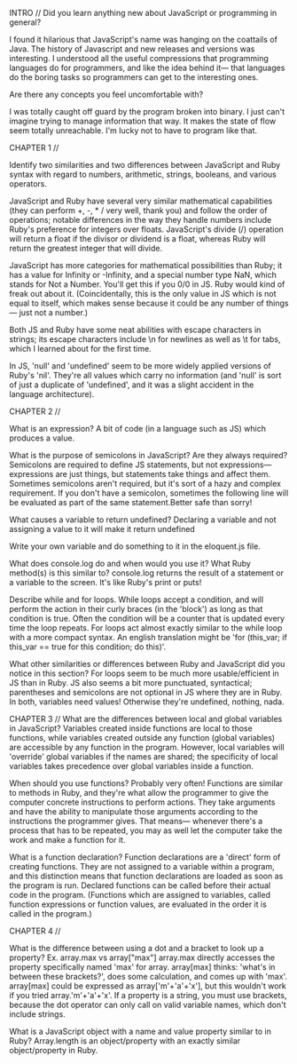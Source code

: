 INTRO //
Did you learn anything new about JavaScript or programming in general?

I found it hilarious that JavaScript's name was hanging on the coattails of Java. The history of Javascript and new releases and versions was interesting. I understood all the useful compressions that programming languages do for programmers, and like the idea behind it— that languages do the boring tasks so programmers can get to the interesting ones.

Are there any concepts you feel uncomfortable with?

I was totally caught off guard by the program broken into binary. I just can't imagine trying to manage information that way. It makes the state of flow seem totally unreachable. I'm lucky not to have to program like that.

CHAPTER 1 //

Identify two similarities and two differences between JavaScript and Ruby syntax with regard to numbers, arithmetic, strings, booleans, and various operators.

JavaScript and Ruby have several very similar mathematical capabilities (they can perform +, -, * / very well, thank you) and follow the order of operations; notable differences in the way they handle numbers include Ruby's preference for integers over floats. JavaScript's divide (/) operation will return a float if the divisor or dividend is a float, whereas Ruby will return the greatest integer that will divide.

JavaScript has more categories for mathematical possibilities than Ruby; it has a value for Infinity or -Infinity, and a special number type NaN, which stands for Not a Number. You'll get this if you 0/0 in JS. Ruby would kind of freak out about it. (Coincidentally, this is the only value in JS which is not equal to itself, which makes sense because it could be any number of things— just not a number.)

Both JS and Ruby have some neat abilities with escape characters in strings; its escape characters include \n for newlines as well as \t for tabs, which I learned about for the first time.

In JS, 'null' and 'undefined' seem to be more widely applied versions of Ruby's 'nil'. They're all values which carry no information (and 'null' is sort of just a duplicate of 'undefined', and it was a slight accident in the language architecture).

CHAPTER 2 //

What is an expression?
A bit of code (in a language such as JS) which produces a value.

What is the purpose of semicolons in JavaScript? Are they always required?
Semicolons are required to define JS statements, but not expressions— expressions are just things, but statements take things and affect them. Sometimes semicolons aren't required, but it's sort of a hazy and complex requirement. If you don't have a semicolon, sometimes the following line will be evaluated as part of the same statement.Better safe than sorry!

What causes a variable to return undefined?
Declaring a variable and not assigning a value to it will make it return undefined

Write your own variable and do something to it in the eloquent.js file.

What does console.log do and when would you use it? What Ruby method(s) is this similar to?
console.log returns the result of a statement or a variable to the screen. It's like Ruby's print or puts!

Describe while and for loops.
While loops accept a condition, and will perform the action in their curly braces (in the 'block') as long as that condition is true. Often the condition will be a counter that is updated every time the loop repeats.
For loops act almost exactly similar to the while loop with a more compact syntax. An english translation might be 'for (this_var; if this_var == true for this condition; do this)'.

What other similarities or differences between Ruby and JavaScript did you notice in this section?
For loops seem to be much more usable/efficient in JS than in Ruby. JS also seems a bit more punctuated, syntactical; parentheses and semicolons are not optional in JS where they are in Ruby.
In both, variables need values! Otherwise they're undefined, nothing, nada.


CHAPTER 3 //
What are the differences between local and global variables in JavaScript?
Variables created inside functions are local to those functions, while variables created outside any function (global variables) are accessible by any function in the program. However, local variables will 'override' global variables if the names are shared; the specificity of local variables takes precedence over global variables inside a function.

When should you use functions?
Probably very often! Functions are similar to methods in Ruby, and they're what allow the programmer to give the computer concrete instructions to perform actions. They take arguments and have the ability to manipulate those arguments according to the instructions the programmer gives. That means— whenever there's a process that has to be repeated, you may as well let the computer take the work and make a function for it.

What is a function declaration?
Function declarations are a 'direct' form of creating functions. They are not assigned to a variable within a program, and this distinction means that function declarations are loaded as soon as the program is run. Declared functions can be called before their actual code in the program. (Functions which are assigned to variables, called function expressions or function values, are evaluated in the order it is called in the program.)


CHAPTER 4 //

What is the difference between using a dot and a bracket to look up a property? Ex. array.max vs array["max"]
array.max directly accesses the property specifically named 'max' for array. array[max] thinks: 'what's in between these brackets?', does some calculation, and comes up with 'max'. array[max] could be expressed as array['m'+'a'+'x'], but this wouldn't work if you tried array.'m'+'a'+'x'. If a property is a string, you must use brackets, because the dot operator can only call on valid variable names, which don't include strings.

What is a JavaScript object with a name and value property similar to in Ruby?
Array.length is an object/property with an exactly similar object/property in Ruby.